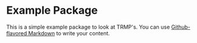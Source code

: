 # Example Package

This is a simple example package to look at TRMP's. You can use
[Github-flavored Markdown](https://guides.github.com/features/mastering-markdown/)
to write your content.